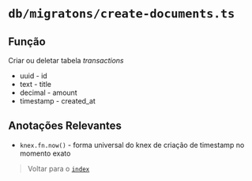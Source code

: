 # `db/migratons/create-documents.ts`

## Função

Criar ou deletar tabela *transactions*

- uuid - id
- text - title
- decimal - amount
- timestamp - created_at

## Anotações Relevantes

- `knex.fn.now()` - forma universal do knex de criação de timestamp no momento exato

> Voltar para o [`index`](../../index.md)
